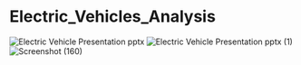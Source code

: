 # Electric_Vehicles_Analysis
![Electric Vehicle Presentation pptx](https://github.com/user-attachments/assets/619b246d-b28e-4149-82da-f3699973acbf)
![Electric Vehicle Presentation pptx (1)](https://github.com/user-attachments/assets/cbbea055-cfc6-43e9-955f-d5ac3c5cc4c6)
![Screenshot (160)](https://github.com/user-attachments/assets/e900e1c7-7617-42e7-b611-112fce4cc998)


